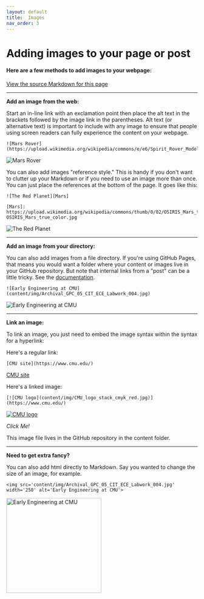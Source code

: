 ```yaml
---
layout: default
title:  Images
nav_order: 3
---
```

# Adding images to your page or post

#### Here are a few methods to add images to your webpage:
[View the source Markdown for this page](https://raw.githubusercontent.com/cmu-lib/portfolio/main/03-images-examples.md)



___

**Add an image from the web:**

Start an in-line link with an exclamation point then place the alt text in the brackets followed by the image link in the parentheses. Alt text (or alternative text) is important to include with any image to ensure that people using screen readers can fully experience the content on your webpage.

```
![Mars Rover](https://upload.wikimedia.org/wikipedia/commons/e/e6/Spirit_Rover_Model.jpg)
```

![Mars Rover](https://upload.wikimedia.org/wikipedia/commons/e/e6/Spirit_Rover_Model.jpg)

You can also add images "reference style." This is handy if you don't want to clutter up your Markdown or if you need to use an image more than once. You can just place the references at the bottom of the page. It goes like this:

```
![The Red Planet][Mars]

[Mars]: https://upload.wikimedia.org/wikipedia/commons/thumb/0/02/OSIRIS_Mars_true_color.jpg/1200px-OSIRIS_Mars_true_color.jpg
```

![The Red Planet][Mars]

___  

**Add an image from your directory:**

You can also add images from a file directory. If you're using GitHub Pages, that means you would want a folder where your content or images live in your GitHub repository. But note that internal links from a "post" can be a little tricky. See the [documentation](https://jekyllrb.com/docs/liquid/tags/#links).  

```
![Early Engineering at CMU](content/img/Archival_GPC_05_CIT_ECE_Labwork_004.jpg)
```

![Early Engineering at CMU](content/img/Archival_GPC_05_CIT_ECE_Labwork_004.jpg)


___

**Link an image:**

To link an image, you just need to embed the image syntax within the syntax for a hyperlink:

Here's a regular link:

```
[CMU site](https://www.cmu.edu/)
```

[CMU site](https://www.cmu.edu/)

Here's a linked image:

```
[![CMU logo](content/img/CMU_logo_stack_cmyk_red.jpg)](https://www.cmu.edu/)
```

[![CMU logo](content/img/CMU_logo_stack_cmyk_red.jpg)](https://www.cmu.edu/)

_Click Me!_

This image file lives in the GitHub repository in the content folder.

____

**Need to get extra fancy?**

You can also add html directly to Markdown. Say you wanted to change the size of an image, for example.


```
<img src='content/img/Archival_GPC_05_CIT_ECE_Labwork_004.jpg' width='250' alt='Early Engineering at CMU'>
```


<img src='content/img/Archival_GPC_05_CIT_ECE_Labwork_004.jpg' width='250' alt='Early Engineering at CMU'>



<!--reference links-->
[Mars]: https://upload.wikimedia.org/wikipedia/commons/thumb/0/02/OSIRIS_Mars_true_color.jpg/1200px-OSIRIS_Mars_true_color.jpg
